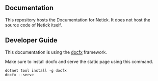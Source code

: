 ## Documentation
This repository hosts the Documentation for Netick. It does not host the source code of Netick itself.

## Developer Guide
This documentation is using the [docfx](https://github.com/dotnet/docfx) framework.

Make sure to install docfx and serve the static page using this command.

```
dotnet tool install -g docfx
docfx --serve
```